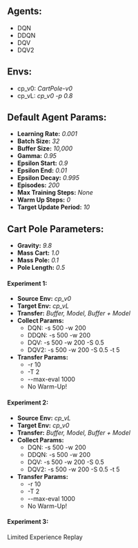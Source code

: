 ## Agents:
- DQN
- DDQN
- DQV
- DQV2

## Envs:
- cp_v0:   _CartPole-v0_  
- cp_vL:   _cp_v0 -p 0.8_

## Default Agent Params:
- **Learning Rate:** _0.001_
- **Batch Size:** _32_
- **Buffer Size:** _10,000_
- **Gamma:** _0.95_
- **Epsilon Start:** _0.9_
- **Epsilon End:** _0.01_
- **Epsilon Decay:** _0.995_
- **Episodes:** _200_
- **Max Training Steps:** _None_
- **Warm Up Steps:** _0_
- **Target Update Period:** _10_

## Cart Pole Parameters:
- **Gravity:** _9.8_
- **Mass Cart:** _1.0_
- **Mass Pole:** _0.1_
- **Pole Length:** _0.5_

#### Experiment 1:
- **Source Env:** _cp_v0_  
- **Target Env:** _cp_vL_  
- **Transfer:**   _Buffer, Model, Buffer + Model_  
- **Collect Params:**
    + DQN: -s 500 -w 200
    + DDQN: -s 500 -w 200
    + DQV: -s 500 -w 200 -S 0.5
    + DQV2: -s 500 -w 200 -S 0.5 -t 5
- **Transfer Params:**
    + -r 10
    + -T 2
    + --max-eval 1000
    + No Warm-Up!

#### Experiment 2:
- **Source Env:** _cp_vL_  
- **Target Env:** _cp_v0_  
- **Transfer:**   _Buffer, Model, Buffer + Model_  
- **Collect Params:**
    + DQN: -s 500 -w 200
    + DDQN: -s 500 -w 200
    + DQV: -s 500 -w 200 -S 0.5
    + DQV2: -s 500 -w 200 -S 0.5 -t 5
- **Transfer Params:**
    + -r 10
    + -T 2
    + --max-eval 1000
    + No Warm-Up!
    
#### Experiment 3:
Limited Experience Replay
